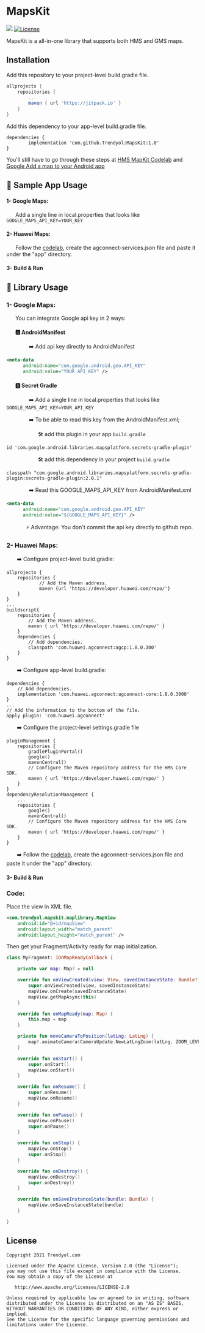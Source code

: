 # MapsKit

[![](https://jitpack.io/v/Trendyol/MapsKit.svg)](https://jitpack.io/#Trendyol/MapsKit)
[![License](https://img.shields.io/badge/License-Apache%202.0-blue.svg)](https://opensource.org/licenses/Apache-2.0)


MapsKit is a all-in-one library that supports both HMS and GMS maps.

## Installation

Add this repository to your project-level build.gradle file.

```groovy
allprojects {
	repositories {
		...
		maven { url 'https://jitpack.io' }
	}
}
```

Add this dependency to your app-level build.gradle file.

```
dependencies {
        implementation 'com.github.Trendyol:MapsKit:1.0'
}
```

You'll still have to go through these steps at [HMS MapKit Codelab](https://developer.huawei.com/consumer/en/codelab/HMSMapKit/index.html#0) and [Google Add a map to your Android app](https://developers.google.com/codelabs/maps-platform/maps-platform-101-android#0)


## 📌  Sample App Usage

#### 1- Google Maps:
&nbsp;&nbsp;&nbsp;&nbsp;&nbsp; Add a single line in local.properties that looks like
```GOOGLE_MAPS_API_KEY=YOUR_KEY```

#### 2- Huawei Maps:

&nbsp;&nbsp;&nbsp;&nbsp;&nbsp; Follow the [codelab](https://developer.huawei.com/consumer/en/codelab/HMSMapKit/index.html#0), create the agconnect-services.json file and paste it under the "app" directory.


#### 3- Build & Run


## 📌 Library Usage

### 1- Google Maps:
&nbsp;&nbsp;&nbsp;&nbsp;&nbsp; You can integrate Google api key in 2 ways:
#### &nbsp;&nbsp;&nbsp;&nbsp;&nbsp;&nbsp; 🅰️ AndroidManifest

&nbsp;&nbsp;&nbsp;&nbsp;&nbsp;&nbsp;&nbsp;&nbsp;&nbsp;&nbsp;&nbsp;&nbsp;&nbsp;&nbsp; ➡️ Add api key directly to AndroidManifest
```XML
<meta-data
      android:name="com.google.android.geo.API_KEY"
      android:value="YOUR_API_KEY" />
```

#### &nbsp;&nbsp;&nbsp;&nbsp;&nbsp;&nbsp; 🅱️ Secret Gradle
&nbsp;&nbsp;&nbsp;&nbsp;&nbsp;&nbsp;&nbsp;&nbsp;&nbsp;&nbsp;&nbsp;&nbsp;&nbsp;&nbsp; ➡️ Add a single line in local.properties that looks like
```GOOGLE_MAPS_API_KEY=YOUR_API_KEY```

&nbsp;&nbsp;&nbsp;&nbsp;&nbsp;&nbsp;&nbsp;&nbsp;&nbsp;&nbsp;&nbsp;&nbsp;&nbsp;&nbsp; ➡️ To be able to read this key from the AndroidManifest.xml;

&nbsp;&nbsp;&nbsp;&nbsp;&nbsp;&nbsp;&nbsp;&nbsp;&nbsp;&nbsp;&nbsp;&nbsp;&nbsp;&nbsp;&nbsp;&nbsp;&nbsp;&nbsp;&nbsp;&nbsp; 🛠 add this plugin in your app ```build.gradle```

```id 'com.google.android.libraries.mapsplatform.secrets-gradle-plugin'```

&nbsp;&nbsp;&nbsp;&nbsp;&nbsp;&nbsp;&nbsp;&nbsp;&nbsp;&nbsp;&nbsp;&nbsp;&nbsp;&nbsp;&nbsp;&nbsp;&nbsp;&nbsp;&nbsp;&nbsp; 🛠 add this dependency in your project ```build.gradle```

```classpath "com.google.android.libraries.mapsplatform.secrets-gradle-plugin:secrets-gradle-plugin:2.0.1"```

&nbsp;&nbsp;&nbsp;&nbsp;&nbsp;&nbsp;&nbsp;&nbsp;&nbsp;&nbsp;&nbsp;&nbsp;&nbsp;&nbsp; ➡️ Read this GOOGLE_MAPS_API_KEY from AndroidManifest.xml
```XML    
<meta-data
      android:name="com.google.android.geo.API_KEY"
      android:value="${GOOGLE_MAPS_API_KEY}" />
```
&nbsp;&nbsp;&nbsp;&nbsp;&nbsp;&nbsp;&nbsp;&nbsp;&nbsp;&nbsp;&nbsp;&nbsp; ⚡️ Advantage: You don't commit the api key directly to github repo.


### 2- Huawei Maps:
&nbsp;&nbsp;&nbsp;&nbsp;&nbsp;&nbsp; ➡️ Configure project-level build.gradle:
```
allprojects {
    repositories {
            // Add the Maven address.
            maven {url 'https://developer.huawei.com/repo/'}
    }
}
...
buildscript{
    repositories {
        // Add the Maven address.
        maven { url 'https://developer.huawei.com/repo/' }
    }
    dependencies {
        // Add dependencies.
        classpath 'com.huawei.agconnect:agcp:1.8.0.300'
    }
}
```
&nbsp;&nbsp;&nbsp;&nbsp;&nbsp;&nbsp; ➡️ Configure app-level build.gradle:
```
dependencies {
    // Add dependencies.
    implementation 'com.huawei.agconnect:agconnect-core:1.8.0.3000'
}
...
// Add the information to the bottom of the file.
apply plugin: 'com.huawei.agconnect'

```

&nbsp;&nbsp;&nbsp;&nbsp;&nbsp;&nbsp; ➡️ Configure the project-level settings.gradle file
```
pluginManagement { 
    repositories { 
        gradlePluginPortal() 
        google() 
        mavenCentral() 
        // Configure the Maven repository address for the HMS Core SDK. 
        maven { url 'https://developer.huawei.com/repo/' } 
    } 
} 
dependencyResolutionManagement { 
    ... 
    repositories { 
        google() 
        mavenCentral() 
        // Configure the Maven repository address for the HMS Core SDK. 
        maven { url 'https://developer.huawei.com/repo/' } 
    } 
}
```

&nbsp;&nbsp;&nbsp;&nbsp;&nbsp;&nbsp; ➡️ Follow the [codelab](https://developer.huawei.com/consumer/en/codelab/HMSMapKit/index.html#0), create the agconnect-services.json file and paste it under the "app" directory.

#### 3- Build & Run


### Code:
Place the view in XML file.

```XML
<com.trendyol.mapskit.maplibrary.MapView
    android:id="@+id/mapView"
    android:layout_width="match_parent"
    android:layout_height="match_parent" />
```

Then get your Fragment/Activity ready for map initialization.

```kotlin
class MyFragment: IOnMapReadyCallback {

    private var map: Map? = null

    override fun onViewCreated(view: View, savedInstanceState: Bundle?) {
        super.onViewCreated(view, savedInstanceState)
        mapView.onCreate(savedInstanceState)
        mapView.getMapAsync(this)
    }

    override fun onMapReady(map: Map) {
        this.map = map
    }

    private fun moveCameraToPosition(latLng: LatLng) {
        map?.animateCamera(CameraUpdate.NewLatLngZoom(latLng, ZOOM_LEVEL_STREET))
    }

    override fun onStart() {
        super.onStart()
        mapView.onStart()
    }

    override fun onResume() {
        super.onResume()
        mapView.onResume()
    }

    override fun onPause() {
        mapView.onPause()
        super.onPause()
    }

    override fun onStop() {
        mapView.onStop()
        super.onStop()
    }

    override fun onDestroy() {
        mapView.onDestroy()
        super.onDestroy()
    }

    override fun onSaveInstanceState(bundle: Bundle) {
        mapView.onSaveInstanceState(bundle)
    }

}
```

License
--------


    Copyright 2021 Trendyol.com

    Licensed under the Apache License, Version 2.0 (the "License");
    you may not use this file except in compliance with the License.
    You may obtain a copy of the License at

       http://www.apache.org/licenses/LICENSE-2.0

    Unless required by applicable law or agreed to in writing, software
    distributed under the License is distributed on an "AS IS" BASIS,
    WITHOUT WARRANTIES OR CONDITIONS OF ANY KIND, either express or implied.
    See the License for the specific language governing permissions and
    limitations under the License.